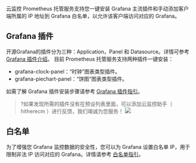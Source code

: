 云监控 Prometheus 托管服务支持您一键安装 Grafana 主流插件和手动添加客户端所属的 IP 地址到 Grafana 白名单，以允许该客户端访问对应的 Grafana。

## Grafana 插件

开源Grafana的插件分为三种：Application，Panel 和 Datasource。详情可参考 [Grafana 插件介绍](https://grafana.com/docs/grafana/latest/developers/plugins/)。
目前 Prometheus 托管服务支持两种插件一键安装：

- grafana-clock-panel：“时钟”图表类型插件。
- grafana-piechart-panel：“饼图”图表类型插件。

如需了解 Grafana 插件安装步骤请参考 [ Grafana 插件指引](https://cloud.tencent.com/document/product/248/52946)。


>?如果发现所需的插件没有在预设列表里面，可以添加云监控助手（ hitherecm ）进行反馈，我们竭诚为您服务！
>![](https://main.qcloudimg.com/raw/9c92d3b0e9a54f592f14e3792e41b66e.png)

## 白名单

为了增强您 Grafana 监控数据的安全性，您可以为 Grafana 设置白名单 IP，用于限制非法 IP 访问对应的 Grafana。详情请参考 [白名单指引](https://cloud.tencent.com/document/product/248/52947)。







